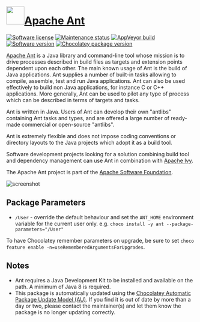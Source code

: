 # [<img src="https://cdn.jsdelivr.net/gh/dgalbraith/chocolatey-packages@170f8cefaff042f0fb37731acc25ce804e878d88/icons/ant.png" width="48" height="48" />Apache Ant](https://chocolatey.org/packages/ant)

[![Software license](https://img.shields.io/badge/License-Apache%202.0-green.svg)](https://gitbox.apache.org/repos/asf?p=ant.git;a=blob;f=LICENSE)
[![Maintenance status](https://img.shields.io/badge/maintained%3F-yes-green.svg)](https://gitHub.com/dgalbraith/chocolatey-packages/graphs/commit-activity)
[![AppVeyor build](https://img.shields.io/appveyor/ci/dgalbraith/chocolatey-packages)](https://ci.appveyor.com/project/dgalbraith/chocolatey-packages)
[![Software version](https://img.shields.io/badge/Source-v1.10.14-blue.svg)](https://ant.apache.org/bindownload.cgi)
[![Chocolatey package version](https://img.shields.io/chocolatey/v/ant?label=Chocolatey)](https://chocolatey.org/packages/ant)

[Apache Ant](https://ant.apache.org/index.html) is a Java library and command-line tool whose mission is to drive processes described in build files as targets and extension points dependent upon each other. The main known usage of Ant is the build of Java applications. Ant supplies a number of built-in tasks allowing to compile, assemble, test and run Java applications. Ant can also be used effectively to build non Java applications, for instance C or C++ applications. More generally, Ant can be used to pilot any type of process which can be described in terms of targets and tasks.

Ant is written in Java. Users of Ant can develop their own "antlibs" containing Ant tasks and types, and are offered a large number of ready-made commercial or open-source "antlibs".

Ant is extremely flexible and does not impose coding conventions or directory layouts to the Java projects which adopt it as a build tool.

Software development projects looking for a solution combining build tool and dependency management can use Ant in combination with [Apache Ivy](https://ant.apache.org/ivy/).

The Apache Ant project is part of the [Apache Software Foundation](https://www.apache.org/).

![screenshot](https://cdn.jsdelivr.net/gh/dgalbraith/chocolatey-packages@170f8cefaff042f0fb37731acc25ce804e878d88/automatic/ant/screenshot.png)

## Package Parameters

* `/User` - override the default behaviour and set the `ANT_HOME` environment variable for the current user only.
  e.g. `choco install -y ant --package-parameters="/User"`

To have Chocolatey remember parameters on upgrade, be sure to set `choco feature enable -n=useRememberedArgumentsForUpgrades`.

## Notes

* Ant requires a Java Development Kit to be installed and available on the path.  A minimum of Java 8 is required.
* This package is automatically updated using the [Chocolatey Automatic Package Update Model (AU)](https://github.com/majkinetor/au/blob/master/README.md).
  If you find it is out of date by more than a day or two, please contact the maintainer(s) and let them know the package is no longer updating correctly.
